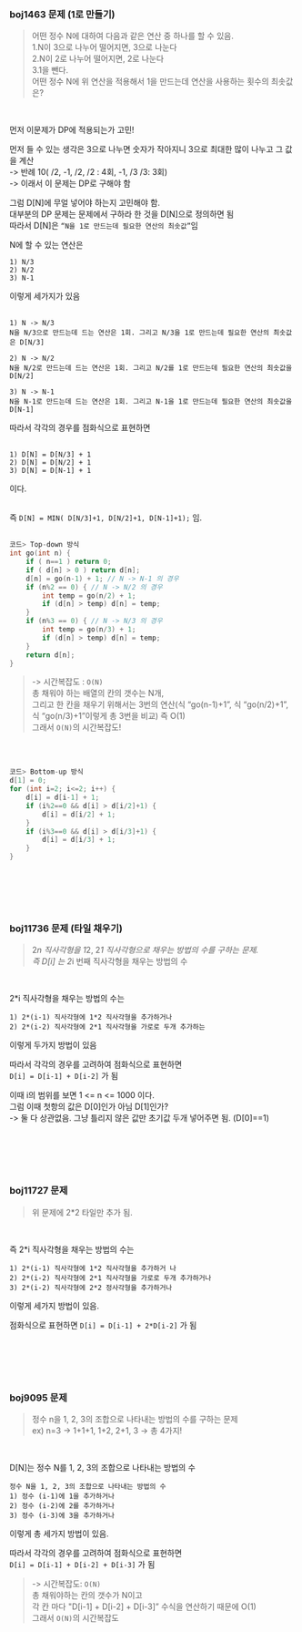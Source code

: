 ###  boj1463 문제 (1로 만들기)

> 어떤 정수 N에 대하여 다음과 같은 연산 중 하나를 할 수 있음.<br/>
1.N이 3으로 나누어 떨어지면, 3으로 나눈다<br/>
2.N이 2로 나누어 떨어지면, 2로 나눈다<br/>
3.1을 뺀다.<br/>
어떤 정수 N에 위 연산을 적용해서 1을 만드는데 연산을 사용하는 횟수의 최솟값은?<br/>
<br/>

먼저 이문제가 DP에 적용되는가 고민!

먼저 들 수 있는 생각은 3으로 나누면 숫자가 작아지니 3으로 최대한 많이 나누고 그 값을 계산<br/>
-> 반례 10( /2, -1, /2, /2 : 4회, -1, /3 /3: 3회)<br/>
-> 이래서 이 문제는 DP로 구해야 함<br/>

그럼 D[N]에 무얼 넣어야 하는지 고민해야 함.<br/>
대부분의 DP 문제는 문제에서 구하라 한 것을 D[N]으로 정의하면 됨<br/>
따라서 D[N]은 `“N을 1로 만드는데 필요한 연산의 최솟값”`임<br/>

N에 할 수 있는 연산은 
```
1) N/3
2) N/2
3) N-1 
```
이렇게 세가지가 있음
<br/>
<br/>

```
1) N -> N/3
N을 N/3으로 만드는데 드는 연산은 1회. 그리고 N/3을 1로 만드는데 필요한 연산의 최솟값은 D[N/3]

2) N -> N/2
N을 N/2로 만드는데 드는 연산은 1회. 그리고 N/2를 1로 만드는데 필요한 연산의 최솟값을 D[N/2]

3) N -> N-1
N을 N-1로 만드는데 드는 연산은 1회. 그리고 N-1을 1로 만드는데 필요한 연산의 최솟값을 D[N-1]
```

따라서 각각의 경우를 점화식으로 표현하면
<br/>
<br/>
```
1) D[N] = D[N/3] + 1
2) D[N] = D[N/2] + 1
3) D[N] = D[N-1] + 1
```
이다.
<br/>
<br/>

즉 `D[N] = MIN( D[N/3]+1, D[N/2]+1, D[N-1]+1);` 임.
<br/>
<br/>

```c
코드> Top-down 방식
int go(int n) {
    if ( n==1 ) return 0;
    if ( d[n] > 0 ) return d[n];
    d[n] = go(n-1) + 1; // N -> N-1 의 경우
    if (n%2 == 0) { // N -> N/2 의 경우
        int temp = go(n/2) + 1;
        if (d[n] > temp) d[n] = temp;
    }
    if (n%3 == 0) { // N -> N/3 의 경우
        int temp = go(n/3) + 1;
        if (d[n] > temp) d[n] = temp;
    }
    return d[n];
}
```
> -> 시간복잡도 : `O(N)`<br/>
총 채워야 하는 배열의 칸의 갯수는 N개,<br/>
그리고 한 칸을 채우기 위해서는 3번의 연산(식 “go(n-1)+1”, 식 “go(n/2)+1”, 식 “go(n/3)+1”이렇게 총 3번을 비교) 즉 O(1)<br/>
그래서 `O(N)`의 시간복잡도!<br/>

<br/>
<br/>

```c 
코드> Bottom-up 방식
d[1] = 0;
for (int i=2; i<=2; i++) {
    d[i] = d[i-1] + 1;
    if (i%2==0 && d[i] > d[i/2]+1) {
        d[i] = d[i/2] + 1;
    }
    if (i%3==0 && d[i] > d[i/3]+1) {
        d[i] = d[i/3] + 1;
    }
}
```
<br/>
<br/>
<br/>
<br/>

###  boj11736 문제 (타일 채우기)
> 2*n 직사각형을 1*2, 2*1 직사각형으로 채우는 방법의 수를 구하는 문제.<br/>
즉 D[i] 는 2*i 번째 직사각형을 채우는 방법의 수<br/>
<br/>

2*i 직사각형을 채우는 방법의 수는
```
1) 2*(i-1) 직사각형에 1*2 직사각형을 추가하거나
2) 2*(i-2) 직사각형에 2*1 직사각형을 가로로 두개 추가하는
```
이렇게 두가지 방법이 있음
<br/>

따라서 각각의 경우를 고려하여 점화식으로 표현하면<br/>
`D[i] = D[i-1] + D[i-2]` 가 됨
<br/>

이때 i의 범위를 보면 1 <= n <= 1000 이다.<br/>
그럼 이때 첫항의 값은 D[0]인가 아님 D[1]인가?<br/>
-> 둘 다 상관없음. 그냥 틀리지 않은 값만 초기값 두개 넣어주면 됨. (D[0]==1)<br/>

<br/>
<br/>
<br/>
<br/>

###  boj11727 문제
> 위 문제에 2*2 타일만 추가 됨.
<br/>

즉 2*i 직사각형을 채우는 방법의 수는
```
1) 2*(i-1) 직사각형에 1*2 직사각형을 추가하거 나
2) 2*(i-2) 직사각형에 2*1 직사각형을 가로로 두개 추가하거나
3) 2*(i-2) 직사각형에 2*2 정사각형을 추가하거나
```
이렇게 세가지 방법이 있음.
<br/>

점화식으로 표현하면 `D[i] = D[i-1] + 2*D[i-2]` 가 됨

<br/>
<br/>
<br/>
<br/>

###  boj9095 문제
>정수 n을 1, 2, 3의 조합으로 나타내는 방법의 수를 구하는 문제<br/>
ex) n=3 -> 1+1+1, 1+2, 2+1, 3 -> 총 4가지!

<br/>

D[N]는 정수 N를 1, 2, 3의 조합으로 나타내는 방법의 수
```
정수 N을 1, 2, 3의 조합으로 나타내는 방법의 수
1) 정수 (i-1)에 1을 추가하거나
2) 정수 (i-2)에 2를 추가하거나
3) 정수 (i-3)에 3을 추가하거나
```

이렇게 총 세가지 방법이 있음.

따라서 각각의 경우를 고려하여 점화식으로 표현하면<br/>
`D[i] = D[i-1] + D[i-2] + D[i-3]` 가 됨
<br/>

> -> 시간복잡도: `O(N)`<br/>
총 채워야하는 칸의 갯수가 N이고<br/>
각 칸 마다 "D[i-1] + D[i-2] + D[i-3]” 수식을 연산하기 때문에 O(1)<br/>
그래서 `O(N)`의 시간복잡도<br/>

<br/>
<br/>
<br/>
<br/>

